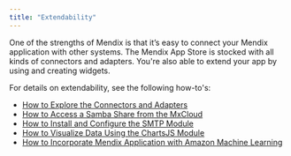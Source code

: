 ```yaml
---
title: "Extendability"
---
```


One of the strengths of Mendix is that it’s easy to connect your Mendix application with other systems. The Mendix App Store is stocked with all kinds of connectors and adapters. You're also able to extend your app by using and creating widgets.

For details on extendability, see the following how-to's:

* [How to Explore the Connectors and Adapters](explore-the-connectors-and-adapters)
* [How to Access a Samba Share from the MxCloud](access-a-samba-share-from-the-mxcloud)
* [How to Install and Configure the SMTP Module](install-and-configure-the-smtp-module)
* [How to Visualize Data Using the ChartsJS Module](visualize-data-using-the-chartsjs-module)
* [How to Incorporate Mendix Application with Amazon Machine Learning](how-to-incorporate-mendix-application-with-amazon-machine-learning)
